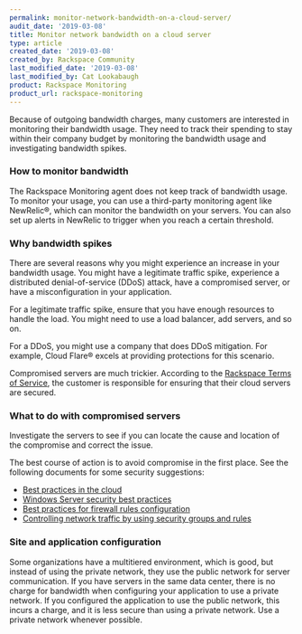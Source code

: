 ```yaml
---
permalink: monitor-network-bandwidth-on-a-cloud-server/
audit_date: '2019-03-08'
title: Monitor network bandwidth on a cloud server
type: article
created_date: '2019-03-08'
created_by: Rackspace Community
last_modified_date: '2019-03-08'
last_modified_by: Cat Lookabaugh
product: Rackspace Monitoring
product_url: rackspace-monitoring
---
```


Because of outgoing bandwidth charges, many customers are interested in
monitoring their bandwidth usage. They need to track their spending to stay
within their company budget by monitoring the bandwidth usage and investigating
bandwidth spikes.

### How to monitor bandwidth

The Rackspace Monitoring agent does not keep track of bandwidth usage. To
monitor your usage, you can use a third-party monitoring agent like NewRelic&reg;,
which can monitor the bandwidth on your servers. You can also set up alerts in
NewRelic to trigger when you reach a certain threshold.

### Why bandwidth spikes

There are several reasons why you might experience an increase in your bandwidth
usage. You might have a legitimate traffic spike, experience a distributed
denial-of-service (DDoS) attack, have a compromised server, or have a
misconfiguration in your application.

For a legitimate traffic spike, ensure that you have enough resources to handle
the load. You might need to use a load balancer, add servers, and so on.

For a DDoS, you might use a company that does DDoS mitigation. For example,
Cloud Flare&reg; excels at providing protections for this scenario.

Compromised servers are much trickier. According to the
[Rackspace Terms of Service](https://support.rackspace.com/how-to/terms-of-service/),
the customer is responsible for ensuring that their cloud servers are secured.

### What to do with compromised servers

Investigate the servers to see if you can locate the cause and location of the
compromise and correct the issue.

The best course of action is to avoid compromise in the first place. See
the following documents for some security suggestions:

- [Best practices in the cloud](https://developer.rackspace.com/docs/user-guides/infrastructure/cloud-ops/bestpractice/)
- [Windows Server security best practices](https://support.rackspace.com/how-to/windows-server-security-best-practices/)
- [Best practices for firewall rules configuration](https://support.rackspace.com/how-to/best-practices-for-firewall-rules-configuration/)
- [Controlling network traffic by using security groups and rules](https://developer.rackspace.com/docs/cloud-networks/v2/getting-started/controlling-network-access/security-groups/)

### Site and application configuration

Some organizations have a multitiered environment, which is good, but instead
of using the private network, they use the public network for server communication.
If you have servers in the same data center, there is no charge for bandwidth
when configuring your application to use a private network. If you configured
the application to use the public network, this incurs a charge, and it is less
secure than using a private network.  Use a private network whenever possible.

